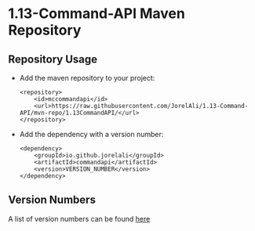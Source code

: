 # 1.13-Command-API Maven Repository
## Repository Usage
- Add the maven repository to your project:

  ```
  <repository>
      <id>mccommandapi</id>
      <url>https://raw.githubusercontent.com/JorelAli/1.13-Command-API/mvn-repo/1.13CommandAPI/</url>
  </repository>
  ```

- Add the dependency with a version number:

  ```
  <dependency>
      <groupId>io.github.jorelali</groupId>
      <artifactId>commandapi</artifactId>
      <version>VERSION_NUMBER</version>
  </dependency>
  ```

## Version Numbers

A list of version numbers can be found [here](https://github.com/JorelAli/1.13-Command-API/tree/mvn-repo/1.13CommandAPI/io/github/jorelali/commandapi)